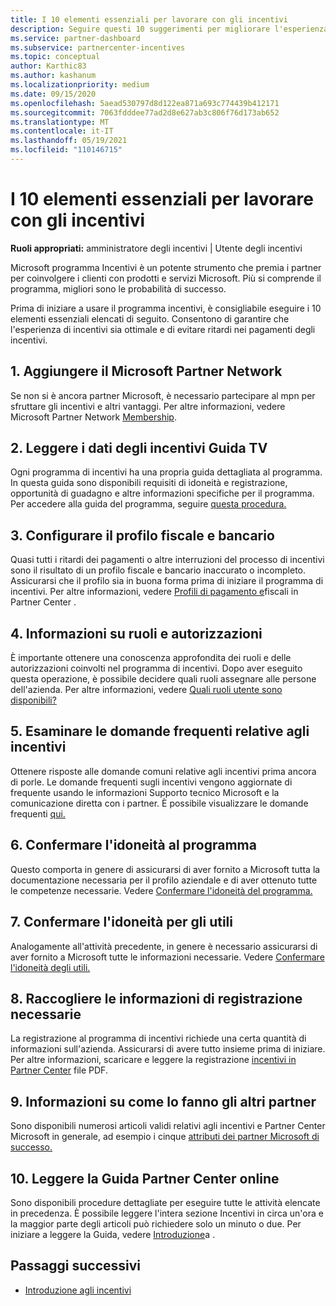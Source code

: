 ```yaml
---
title: I 10 elementi essenziali per lavorare con gli incentivi
description: Seguire questi 10 suggerimenti per migliorare l'esperienza del programma di incentivi e ricevere i pagamenti prima.
ms.service: partner-dashboard
ms.subservice: partnercenter-incentives
ms.topic: conceptual
author: Karthic83
ms.author: kashanum
ms.localizationpriority: medium
ms.date: 09/15/2020
ms.openlocfilehash: 5aead530797d8d122ea871a693c774439b412171
ms.sourcegitcommit: 7063fdddee77ad2d8e627ab3c806f76d173ab652
ms.translationtype: MT
ms.contentlocale: it-IT
ms.lasthandoff: 05/19/2021
ms.locfileid: "110146715"
---
```

# <a name="the-10-essentials-for-working-with-incentives"></a>I 10 elementi essenziali per lavorare con gli incentivi

**Ruoli appropriati:** amministratore degli incentivi | Utente degli incentivi

Microsoft programma Incentivi è un potente strumento che premia i partner per coinvolgere i clienti con prodotti e servizi Microsoft. Più si comprende il programma, migliori sono le probabilità di successo.

Prima di iniziare a usare il  programma incentivi, è consigliabile eseguire i 10 elementi essenziali elencati di seguito. Consentono di garantire che l'esperienza di incentivi sia ottimale e di evitare ritardi nei pagamenti degli incentivi.

## <a name="1-join-the-microsoft-partner-network"></a>1. Aggiungere il Microsoft Partner Network

Se non si è ancora partner Microsoft, è necessario partecipare al mpn per sfruttare gli incentivi e altri vantaggi. Per altre informazioni, vedere Microsoft Partner Network [Membership](https://partner.microsoft.com/membership).

## <a name="2-read-your-incentives-program-guide"></a>2. Leggere i dati degli incentivi Guida TV

Ogni programma di incentivi ha una propria guida dettagliata al programma. In questa guida sono disponibili requisiti di idoneità e registrazione, opportunità di guadagno e altre informazioni specifiche per il programma. Per accedere alla guida del programma, seguire [questa procedura.](incentives-determined-your-program-eligibility.md#determining-your-program-eligibility)

## <a name="3-set-up-your-tax-and-banking-profile"></a>3. Configurare il profilo fiscale e bancario

Quasi tutti i ritardi dei pagamenti o altre interruzioni del processo di incentivi sono il risultato di un profilo fiscale e bancario inaccurato o incompleto. Assicurarsi che il profilo sia in buona forma prima di iniziare il programma di incentivi. Per altre informazioni, vedere [Profili di pagamento e](incentives-create-and-manage-your-payout-and-tax-profiles.md)fiscali in Partner Center .

## <a name="4-learn-about-roles-and-permissions"></a>4. Informazioni su ruoli e autorizzazioni

È importante ottenere una conoscenza approfondita dei ruoli e delle autorizzazioni coinvolti nel programma di incentivi. Dopo aver eseguito questa operazione, è possibile decidere quali ruoli assegnare alle persone dell'azienda. Per altre informazioni, vedere [Quali ruoli utente sono disponibili?](incentives-faq.md#what-user-roles-are-available)

## <a name="5-review-the-incentives-faq"></a>5. Esaminare le domande frequenti relative agli incentivi

Ottenere risposte alle domande comuni relative agli incentivi prima ancora di porle. Le domande frequenti sugli incentivi vengono aggiornate di frequente usando le informazioni Supporto tecnico Microsoft e la comunicazione diretta con i partner. È possibile visualizzare le domande frequenti [qui.](incentives-faq.md)

## <a name="6-confirm-your-program-eligibility"></a>6. Confermare l'idoneità al programma

Questo comporta in genere di assicurarsi di aver fornito a Microsoft tutta la documentazione necessaria per il profilo aziendale e di aver ottenuto tutte le competenze necessarie. Vedere [Confermare l'idoneità del programma.](incentives-determined-your-program-eligibility.md)

## <a name="7-confirm-your-earnings-eligibility"></a>7. Confermare l'idoneità per gli utili

Analogamente all'attività precedente, in genere è necessario assicurarsi di aver fornito a Microsoft tutte le informazioni necessarie. Vedere [Confermare l'idoneità degli utili.](incentives-confirm-your-earnings-eligibility.md)

## <a name="8-gather-the-necessary-enrollment-information"></a>8. Raccogliere le informazioni di registrazione necessarie

La registrazione al programma di incentivi richiede una certa quantità di informazioni sull'azienda. Assicurarsi di avere tutto insieme prima di iniziare. Per altre informazioni, scaricare e leggere la registrazione [incentivi in Partner Center](https://assetsprod.microsoft.com/partner-center-incentives-enrollment.pdf) file PDF.

## <a name="9-learn-how-other-partners-do-it"></a>9. Informazioni su come lo fanno gli altri partner

Sono disponibili numerosi articoli validi relativi agli incentivi e Partner Center Microsoft in generale, ad esempio i cinque [attributi dei partner Microsoft di successo.](https://www.microsoft.com/en-us/us-partner-blog/2019/08/29/the-five-attributes-of-successful-microsoft-partners/)

## <a name="10-read-the-partner-center-online-help"></a>10. Leggere la Guida Partner Center online

Sono disponibili procedure dettagliate per eseguire tutte le attività elencate in precedenza. È possibile leggere l'intera sezione Incentivi in circa un'ora e la maggior parte degli articoli può richiedere solo un minuto o due. Per iniziare a leggere la Guida, vedere [Introduzione](incentives-get-started-intro.md)a .

## <a name="next-steps"></a>Passaggi successivi

- [Introduzione agli incentivi](incentives-get-started-intro.md)
